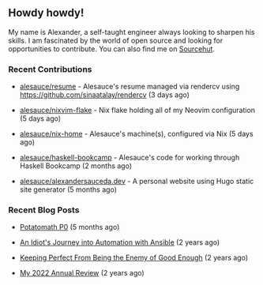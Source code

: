 ## Howdy howdy!

My name is Alexander, a self-taught engineer always looking to sharpen his skills. I am fascinated by the world of open source and looking for opportunities to contribute. You can also find me on [Sourcehut](https://sr.ht/~crow-magnon/).

### Recent Contributions

- [alesauce/resume](https://github.com/alesauce/resume) - Alesauce&#39;s resume managed via rendercv using https://github.com/sinaatalay/rendercv (3 days ago)

- [alesauce/nixvim-flake](https://github.com/alesauce/nixvim-flake) - Nix flake holding all of my Neovim configuration (5 days ago)

- [alesauce/nix-home](https://github.com/alesauce/nix-home) - Alesauce&#39;s machine(s), configured via Nix (5 days ago)

- [alesauce/haskell-bookcamp](https://github.com/alesauce/haskell-bookcamp) - Alesauce&#39;s code for working through Haskell Bookcamp (2 months ago)

- [alesauce/alexandersauceda.dev](https://github.com/alesauce/alexandersauceda.dev) - A personal website using Hugo static site generator (5 months ago)


### Recent Blog Posts

 - [Potatomath P0](https://alexandersauceda.dev/posts/potatomath-p0/) (5 months ago)

 - [An Idiot&#39;s Journey into Automation with Ansible](https://alexandersauceda.dev/posts/creating-ansible-homelab-roles/) (2 years ago)

 - [Keeping Perfect From Being the Enemy of Good Enough](https://alexandersauceda.dev/posts/perfect-as-enemy/) (2 years ago)

 - [My 2022 Annual Review](https://alexandersauceda.dev/posts/annual-review/) (2 years ago)


